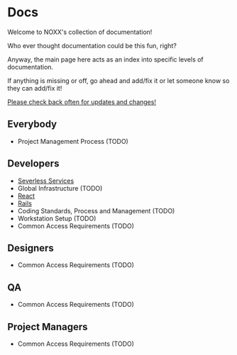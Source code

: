 # Docs

Welcome to NOXX's collection of documentation!

Who ever thought documentation could be this fun, right?

Anyway, the main page here acts as an index into specific levels of documentation.

If anything is missing or off, go ahead and add/fix it or let someone know so they can add/fix it!

[Please check back often for updates and changes!](https://github.com/NoXX-Technologies/docs/commits/main)

## Everybody
- Project Management Process (TODO)
## Developers
- [Severless Services](developers/services/README.md)
- Global Infrastructure (TODO)
- [React](https://github.com/NoXX-Technologies/react-frontend)
- [Rails](https://github.com/NoXX-Technologies/rails)
- Coding Standards, Process and Management (TODO)
- Workstation Setup (TODO)
- Common Access Requirements (TODO)

## Designers

- Common Access Requirements (TODO)

## QA

- Common Access Requirements (TODO)

## Project Managers

- Common Access Requirements (TODO)
